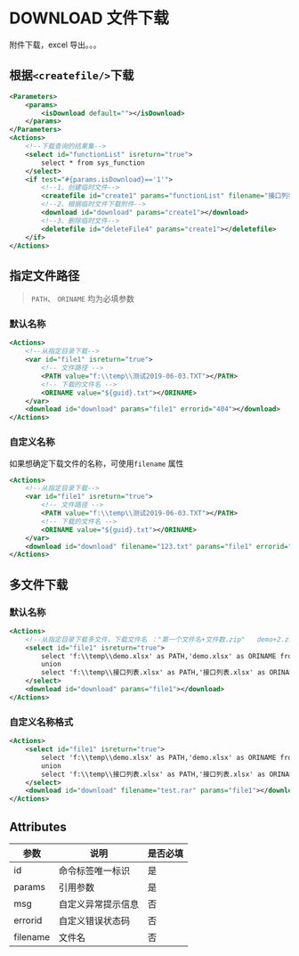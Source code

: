 # DOWNLOAD 文件下载

附件下载，excel 导出。。。

## 根据`<createfile/>`下载

```xml
<Parameters>
    <params>
        <isDownload default=""></isDownload>
    </params>
</Parameters>
<Actions>
    <!--下载查询的结果集-->
    <select id="functionList" isreturn="true">
        select * from sys_function
    </select>
    <if test="#{params.isDownload}=='1'">
        <!--1、创建临时文件-->
        <createfile id="create1" params="functionList" filename="接口列表.xlsx"></createfile>
        <!--2、根据临时文件下载附件-->
        <download id="download" params="create1"></download>
        <!--3、删除临时文件-->
        <deletefile id="deleteFile4" params="create1"></deletefile>
    </if>
</Actions>
```

## 指定文件路径

> `PATH`、 `ORINAME` 均为必填参数

### 默认名称

```xml
<Actions>
    <!--从指定目录下载-->
    <var id="file1" isreturn="true">
        <!-- 文件路径 -->
        <PATH value="f:\\temp\\测试2019-06-03.TXT"></PATH>
        <!-- 下载的文件名 -->
        <ORINAME value="${guid}.txt"></ORINAME>
    </var>
    <download id="download" params="file1" errorid="404"></download>
</Actions>
```

### 自定义名称

如果想确定下载文件的名称，可使用`filename` 属性

```xml
<Actions>
    <!--从指定目录下载-->
    <var id="file1" isreturn="true">
        <!-- 文件路径 -->
        <PATH value="f:\\temp\\测试2019-06-03.TXT"></PATH>
        <!-- 下载的文件名 -->
        <ORINAME value="${guid}.txt"></ORINAME>
    </var>
    <download id="download" filename="123.txt" params="file1" errorid="404"></download>
</Actions>
```

## 多文件下载

### 默认名称

```xml
<Actions>
    <!--从指定目录下载多文件，下载文件名 ："第一个文件名+文件数.zip"   demo+2.zip -->
    <select id="file1" isreturn="true">
        select 'f:\\temp\\demo.xlsx' as PATH,'demo.xlsx' as ORINAME from dual
        union
        select 'f:\\temp\\接口列表.xlsx' as PATH,'接口列表.xlsx' as ORINAME from dual
    </select>
    <download id="download" params="file1"></download>
</Actions>
```

### 自定义名称格式

```xml
<Actions>
    <select id="file1" isreturn="true">
        select 'f:\\temp\\demo.xlsx' as PATH,'demo.xlsx' as ORINAME from dual
        union
        select 'f:\\temp\\接口列表.xlsx' as PATH,'接口列表.xlsx' as ORINAME from dual
    </select>
    <download id="download" filename="test.rar" params="file1"></download>
</Actions>
```

## Attributes

| 参数     | 说明               | 是否必填 |
| -------- | ------------------ | -------- |
| id       | 命令标签唯一标识   | 是       |
| params   | 引用参数           | 是       |
| msg      | 自定义异常提示信息 | 否       |
| errorid  | 自定义错误状态码   | 否       |
| filename | 文件名             | 否       |
